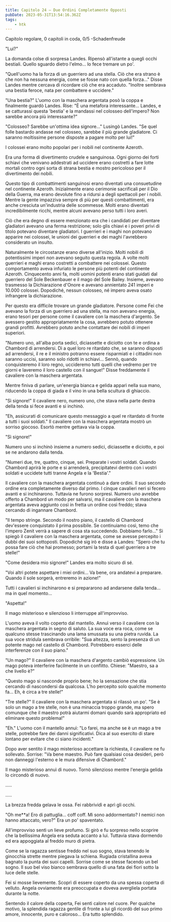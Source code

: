 ```yaml
---
title: Capitolo 24 – Due Ordini Completamente Opposti
pubDate: 2023-05-31T13:54:16.362Z
tags:
    - htk
---
```



Capitolo regolare,
0 capitoli in coda, 0/5
-Schadenfreude

"Lui?"

La domanda colse di sorpresa Landes. Ripensò all'istante a quegli occhi bestiali. Quello sguardo dietro l'elmo... lo fece tremare un po'.

"Quell'uomo ha la forza di un guerriero ad una stella. Ciò che era strano è che non ha nessuna energia, come se fosse nato con quella forza..." Disse Landes mentre cercava di ricordare ciò che era accaduto. "Inoltre sembrava una bestia feroce, nata per combattere e uccidere."

"Una bestia?" L'uomo con la maschera argentata posò la coppa e finalmente guardò Landes. Rise: "È una metafora interessante... Landes, e se catturassi questa 'bestia' e la mandassi nel colosseo dell'impero? Non sarebbe ancora più interessante?"

"Colosseo? Sarebbe un'ottima idea signore..." Lusingò Landes. "Se quel folle bastardo andasse nel colosseo, sarebbe il più grande gladiatore. Ci saranno moltissime persone disposte a pagare molto per lui!"

I colossei erano molto popolari per i nobili nel continente Azeroth.

Era una forma di divertimento crudele e sanguinosa. Ogni giorno dei forti schiavi che venivano addestrati ad uccidere erano costretti a fare lotte mortali contro ogni sorta di strana bestia e mostro pericoloso per il divertimento dei nobili.

Questo tipo di combattimenti sanguinosi erano diventati una consuetudine nel continente Azeroth. Inizialmente erano cerimonie sacrificali per il Dio della Guerra, ma erano devolute fino a ridursi a degli spettacoli per i nobili. Mentre la gente impazziva sempre di più per questi combattimenti, era anche cresciuta un'industria delle scommesse. Molti erano diventati incredibilmente ricchi, mentre alcuni avevano perso tutti i loro averi.

Ciò che era degno di essere menzionato era che i candidati per diventare gladiatori avevano una ferma restrizione; solo glis chiavi e i poveri privi di titolo potevano diventare gladiatori. I guerrieri e i maghi non potevano apparire nei colossei, le unioni dei guerrieri e dei maghi l'avrebbero considerato un insulto.

Naturalmente le circostanze erano diverse all'inizio. Molti nobili di potentissimi imperi non avevano seguito questa regola. A volte molti guerrieri e maghi erano costretti a combattere nei colossei. Questo comportamento aveva infuriato le persone più potenti del continente Azeroth. Cinquecento anni fa, molti uomini potenti erano stati guidati dal guerriero del Sole Beckenbauer e il mago del Sole Bailey. Insieme, avevano trasmesso la Dichiarazione d'Onore e avevano annientato 241 imperi e 10.000 colossei. Dopodiché, nessun colosseo, né impero aveva osato infrangere la dichiarazione.

Per questo era difficile trovare un grande gladiatore. Persone come Fei che avevano la forza di un guerriero ad una stella, ma non avevano energia, erano tesori per persone come il cavaliere con la maschera d'argento. Se avessero gestito appropriatamente la cosa, avrebbero potuto ottenere grandi profitti. Avrebbero potuto anche contattare dei nobili di imperi superiori.

"Numero uno, all'alba porta sedici, diciassette e diciotto con te e ordina a Chambord di arrendersi. Dì a quel loro re ritardato che, se saranno disposti ad arrendersi, il re e il ministro potranno essere risparmiati e i cittadini non saranno uccisi, saranno solo ridotti in schiavi... Sennò, quando conquisteremo il loro regno, uccideremo tutti quelli che vedremo per tre giorni e laveremo il loro castello con il sangue!" Disse freddamente il cavaliere con la maschera argentata.

Mentre finiva di parlare, un'energia bianca e gelida apparì nella sua mano, riducendo la coppa di giada e il vino in una bella scultura di ghiaccio.

"Sì signore!" Il cavaliere nero, numero uno, che stava nella parte destra della tenda si fece avanti e si inchinò.

"Eh, assicurati di comunicare questo messaggio a quel re ritardato di fronte a tutti i suoi soldati." Il cavaliere con la maschera argentata mostrò un sorriso giocoso. Esortò mentre gettava via la coppa.

"Sì signore!"

Numero uno si inchinò insieme a numero sedici, diciassette e diciotto, e poi se ne andarono dalla tenda.

"Numeri due, tre, quattro, cinque, sei. Preparate i vostri soldati. Quando Chambord aprirà le porte e si arrenderà, precipitatevi dentro con i vostri soldati e uccidete tutti tranne Angela e la 'Bestia'."

Il cavaliere con la maschera argentata continuò a dare ordini. Il suo secondo ordine era completamente diverso dal primo. I cinque cavalieri neri si fecero avanti e si inchinarono. Tuttavia ne furono sorpresi. Numero uno avrebbe offerto a Chambord un modo per salvarsi, ma il cavaliere con la maschera argentata aveva aggiunto così in fretta un ordine così freddo; stava cercando di ingannare Chambord.

"Il tempo stringe. Secondo il nostro piano, il castello di Chambord dev'essere conquistato il prima possibile. Se continuiamo così, temo che l'impero Zenit verrà a sapere di cosa sta succedendo. Dobbiamo farlo..." Si spiegò il cavaliere con la maschera argentata, come se avesse percepito i dubbi dei suoi sottoposti. Dopodiché sig irò e disse a Landes: "Spero che tu possa fare ciò che hai promesso; portami la testa di quel guerriero a tre stelle!"

"Come desidera mio signore!" Landes era molto sicuro di sé.

"Voi altri potete aspettare i miei ordini... Va bene, ora andatevi a preparare. Quando il sole sorgerà, entreremo in azione!"

Tutti i cavalieri si inchinarono e si prepararono ad andarsene dalla tenda... ma in quel momento...

"Aspetta!"

Il mago misterioso e silenzioso li interruppe all'improvviso.

L'uomo aveva il volto coperto dal mantello. Annuì verso il cavaliere con la maschera argentata in segno di saluto. La sua voce era roca, come se qualcuno stesse trascinando una lama smussata su una pietra ruvida. La sua voce stridula sembrava orribile: "Sua altezza, sento la presenza di un potente mago nel castello di Chambord. Potrebbero esserci delle interferenze con il suo piano."

"Un mago?" Il cavaliere con la maschera d'argento cambiò espressione. Un mago poteva interferire facilmente in un conflitto. Chiese: "Maestro, sa a che livello è?"

"Questo mago si nasconde proprio bene; ho la sensazione che stia cercando di nascondersi da qualcosa. L'ho percepito solo qualche momento fa... Eh, è circa a tre stelle!"

"Tre stelle?" Il cavaliere con la maschera argentata si rilassò un po'. "Se è solo un mago a tre stelle, non è una minaccia troppo grande, ma spero comunque che il maestro potrà aiutarmi domani quando sarà appropriato ed eliminare questo problema!"

"Eh." L'uomo con il mantello annuì: "Lo farei, ma anche se è un mago a tre stelle, potrebbe fare dei danni significativi. Dica al suo esercito di stare lontano per evitare che ci siano incidenti."

Dopo aver sentito il mago misterioso accettare la richiesta, il cavaliere ne fu sollevato. Sorrise: "Va bene maestro. Può fare qualsiasi cosa desideri, però non danneggi l'esterno e le mura difensive di Chambord."

Il mago misterioso annuì di nuovo. Tornò silenzioso mentre l'energia gelida lo circondò di nuovo.

.....

.....

La brezza fredda gelava le ossa. Fei rabbrividì e aprì gli occhi.

"Oh me**a! Ero di pattuglia... coff coff. Mi sono addormentato? I nemici non hanno attaccato, vero?" Era un po' spaventato.

All'improvviso sentì un lieve profumo. Si girò e fu sorpreso nello scoprire che la bellissima Angela era seduta accanto a lui. Tuttavia stava dormendo ed era appoggiata al freddo muro di pietra.

Come se la ragazza sentisse freddo nel suo sogno, stava tenendo le ginocchia strette mentre piegava la schiena. Rugiada cristallina aveva bagnato la punta dei suoi capelli. Sorrise come se stesse facendo un bel sogno. Il suo bel viso bianco sembrava quello di una fata dei fiori sotto la luce delle stelle.

Fei si mosse lievemente. Scoprì di essere coperto da una spessa coperta di velluto. Angela ovviamente era preoccupata e doveva avergliela portata durante la notte.

Sentendo il calore della coperta, Fei sentì calore nel cuore. Per qualche motivo, la splendida ragazza gentile di fronte a lui gli ricordò del suo primo amore, innocente, puro e caloroso... Era tutto splendido.



